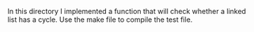 In this directory I implemented a function that will check whether a linked list has a cycle. Use the make file to compile the test file.
